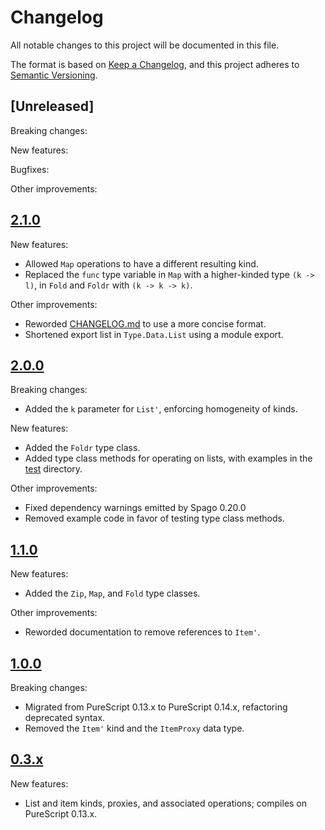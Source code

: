 # Changelog
All notable changes to this project will be documented in this file.

The format is based on [Keep a Changelog](https://keepachangelog.com/en/1.0.0/),
and this project adheres to [Semantic Versioning](https://semver.org/spec/v2.0.0.html).

## [Unreleased]
Breaking changes:

New features:

Bugfixes:

Other improvements:

## [2.1.0](https://github.com/PureFunctor/purescript-typelevel-lists/releases/tag/v2.1.0)
New features:
* Allowed `Map` operations to have a different resulting kind.
* Replaced the `func` type variable in `Map` with a higher-kinded type `(k -> l)`, in `Fold` and
  `Foldr` with `(k -> k -> k)`.

Other improvements:
* Reworded [CHANGELOG.md](./CHANGELOG.md) to use a more concise format.
* Shortened export list in `Type.Data.List` using a module export.

## [2.0.0](https://github.com/PureFunctor/purescript-typelevel-lists/releases/tag/v2.0.0)
Breaking changes:
* Added the `k` parameter for `List'`, enforcing homogeneity of kinds.

New features:
* Added the `Foldr` type class.
* Added type class methods for operating on lists, with examples in the [test](./test) directory.

Other improvements:
* Fixed dependency warnings emitted by Spago 0.20.0
* Removed example code in favor of testing type class methods.

## [1.1.0](https://github.com/PureFunctor/purescript-typelevel-lists/releases/tag/v1.1.0)
New features:
* Added the `Zip`, `Map`, and `Fold` type classes.

Other improvements:
* Reworded documentation to remove references to `Item'`.

## [1.0.0](https://github.com/PureFunctor/purescript-typelevel-lists/releases/tag/v1.0.0)
Breaking changes:
* Migrated from PureScript 0.13.x to PureScript 0.14.x, refactoring deprecated syntax.
* Removed the  `Item'` kind and the `ItemProxy` data type.

## [0.3.x](https://github.com/PureFunctor/purescript-typelevel-lists/releases/tag/v0.3.1)
New features:
* List and item kinds, proxies, and associated operations; compiles on PureScript 0.13.x.
